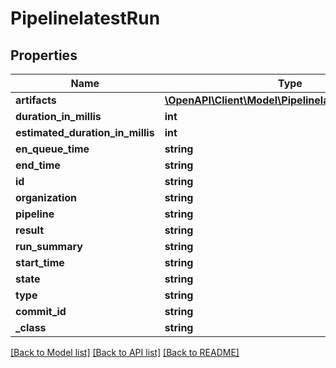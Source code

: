 # PipelinelatestRun

## Properties
Name | Type | Description | Notes
------------ | ------------- | ------------- | -------------
**artifacts** | [**\OpenAPI\Client\Model\PipelinelatestRunartifacts[]**](PipelinelatestRunartifacts.md) |  | [optional] 
**duration_in_millis** | **int** |  | [optional] 
**estimated_duration_in_millis** | **int** |  | [optional] 
**en_queue_time** | **string** |  | [optional] 
**end_time** | **string** |  | [optional] 
**id** | **string** |  | [optional] 
**organization** | **string** |  | [optional] 
**pipeline** | **string** |  | [optional] 
**result** | **string** |  | [optional] 
**run_summary** | **string** |  | [optional] 
**start_time** | **string** |  | [optional] 
**state** | **string** |  | [optional] 
**type** | **string** |  | [optional] 
**commit_id** | **string** |  | [optional] 
**_class** | **string** |  | [optional] 

[[Back to Model list]](../README.md#documentation-for-models) [[Back to API list]](../README.md#documentation-for-api-endpoints) [[Back to README]](../README.md)


